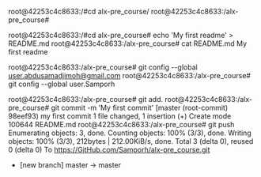 root@42253c4c8633:/#cd alx-pre_course/
root@42253c4c8633:/alx-pre_course#

root@42253c4c8633:/#cd alx-pre_course# echo 'My first readme' > README.md
root@42253c4c8633:/alx-pre_course# cat README.md
My first readme

root@42253c4c8633:/alx-pre_course# git config --global user.abdusamadjimoh@gmail.com
root@42253c4c8633:/alx-pre_course# git config --global user.Samporh

root@42253c4c8633:/alx-pre_course# git add.
root@42253c4c8633:/alx-pre_course# git commit -m 'My first commit'
[master (root-commit) 98eef93) my first commit
1 file changed, 1 insertion (+)
Create mode 100644 README.md
root@42253c4c8633:/alx-pre_course# git push
Enumerating objects: 3, done.
Counting objects: 100% (3/3), done.
Writing objects: 100% (3/3), 212bytes | 212.00KiB/s, done.
Total 3 (delta 0), reused 0 (delta 0)
To https://GitHub.com/Samporh/alx-pre_course.git
* [new branch]  master -> master
